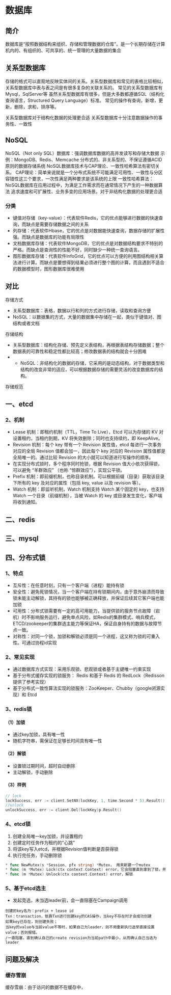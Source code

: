 # 数据库
## 简介
数据库是“按照数据结构来组织、存储和管理数据的仓库”。是一个长期存储在计算机内的、有组织的、可共享的、统一管理的大量数据的集合

## 关系型数据库
存储的格式可以直观地反映实体间的关系。关系型数据库和常见的表格比较相似，关系型数据库中表与表之间是有很多复杂的关联关系的。 常见的关系型数据库有Mysql，SqlServer等
虽然关系型数据库有很多，但是大多数都遵循SQL（结构化查询语言，Structured Query Language）标准。 常见的操作有查询，新增，更新，删除，求和，排序等。

关系型数据库对于结构化数据的处理更合适
关系型数据库十分注意数据操作的事务性、一致性
## NoSQL
NoSQL（Not only SQL）数据库：强调数据库数据的高并发读写和存储大数据
示例：MongoDB、Redis、Memcache
分布式的、非关系型的、不保证遵循ACID原则的数据存储系统
NoSQL数据库技术与CAP理论、一致性哈希算法有密切关系。
CAP理论：简单来说就是一个分布式系统不可能满足可用性、一致性与分区容错性这三个要求，一次性满足两种要求是该系统的上限
一致性哈希算法：NoSQL数据库在应用过程中，为满足工作需求而在通常情况下产生的一种数据算法
追求速度和可扩展性、业务多变的应用场景。对于非结构化数据的处理更合适
### 分类
* 键值对存储（key-value）：代表软件Redis，它的优点能够进行数据的快速查询，而缺点是需要存储数据之间的关系
* 列存储：代表软件Hbase，它的优点是对数据能快速查询，数据存储的扩展性强。而缺点是数据库的功能有局限性
* 文档数据库存储：代表软件MongoDB，它的优点是对数据结构要求不特别的严格。而缺点是查询性的性能不好，同时缺少一种统一查询语言。
* 图形数据库存储：代表软件InfoGrid，它的优点可以方便的利用图结构相关算法进行计算。而缺点是要想得到结果必须进行整个图的计算，而且遇到不适合的数据模型时，图形数据库很难使用

## 对比
存储方式
* 关系型数据库：表格，数据以行和列的方式进行存储，读取和查询方便
* NoSQL：以数据集的方式，大量的数据集中存储在一起，类似于键值对、图结构或者文档

存储结构
* 关系型数据库：结构化存储、预先定义表结构，再根据表结构存储数据；整个数据表的可靠性和稳定性都比较高；修改数据表的结构就会十分困难
* * NoSQL：非结构化的数据的存储，它采用的是动态结构，对于数据类型和结构的改变非常的适应，可以根据数据存储的需要灵活的改变数据库的结构。

存储规范

## 一、etcd

### 2、机制

- Lease 机制：即租约机制（TTL，Time To Live），Etcd 可以为存储的 KV 对设置租约，当租约到期，KV 将失效删除；同时也支持续约，即 KeepAlive。
- Revision 机制：每个 key 带有一个 Revision 属性值，etcd 每进行一次事务对应的全局 Revision 值都会加一，因此每个 key 对应的 Revision 属性值都是全局唯一的。通过比较 Revision 的大小就可以知道进行写操作的顺序。
- 在实现分布式锁时，多个程序同时抢锁，根据 Revision 值大小依次获得锁，可以避免 “羊群效应” （也称 “惊群效应”），实现公平锁。
- Prefix 机制：即前缀机制，也称目录机制。可以根据前缀（目录）获取该目录下所有的 key 及对应的属性（包括 key, value 以及 revision 等）。
- Watch 机制：即监听机制，Watch 机制支持 Watch 某个固定的 key，也支持 Watch 一个目录（前缀机制），当被 Watch 的 key 或目录发生变化，客户端将收到通知。

## 二、redis



## 三、mysql



## 四、分布式锁

### 1、特点

- 互斥性：在任意时刻，只有一个客户端（进程）能持有锁
- 安全性：避免死锁情况，当一个客户端在持有锁期间内，由于意外崩溃而导致锁未能主动解锁，其持有的锁也能够被正确释放，并保证后续其它客户端也能加锁
- 可用性：分布式锁需要有一定的高可用能力，当提供锁的服务节点故障（宕机）时不影响服务运行，避免单点风险，如Redis的集群模式、哨兵模式，ETCD/zookeeper的集群选主能力等保证HA，保证自身持有的数据与故障节点一致。
- 对称性：对同一个锁，加锁和解锁必须是同一个进程，这又称为锁的可重入性。可通过协程id实现

### 2、常见实现

- 通过数据库方式实现：采用乐观锁、悲观锁或者基于主键唯一约束实现
- 基于分布式缓存实现的锁服务： Redis 和基于 Redis 的 RedLock（Redisson提供了参考实现）
- 基于分布式一致性算法实现的锁服务：ZooKeeper、Chubby（google闭源实现）和 Etcd

### 3、redis锁

#### （1）加锁

- 通过key加锁，具有唯一性
- 随机字符串，需保证在足够长时间具有唯一性

#### （2）解锁

- 设置锁过期时间，超时自动删除
- 主动解锁，手动删除

#### （3）样例

```go
// lock
lockSuccess, err := client.SetNX(lockKey, 1, time.Second * 5).Result()
//unlock
unlockSuccess, err := client.Del(lockKey)p.Result()
```

### 4、etcd锁

1. 创建全局唯一key加锁，并设置租约
2. 创建定时任务作为租约的“心跳”
3. 将该key写入etcd，并根据Revision值判断是否获得锁
4. 执行完任务，手动删除锁

```go
* func NewMutex(s *Session, pfx string) *Mutex， 用来新建一个mutex
* func (m *Mutex) Lock(ctx context.Context) error，它会阻塞直到拿到了锁，并且支持通过context来取消获取锁。
* func (m *Mutex) Unlock(ctx context.Context) error，解锁
```

### 5、基于etcd选主

- 发起竞选，未当选leader前，会一直阻塞在Campaign调用

```
创建的key名为：prefix + lease id
Txn：transaction，依靠Txn进行创建key的CAS操作，当key不存在时才会成功创建
如果key已存在，则创建失败；
当key的value与当前value不等时，如果自己为leader，则不用重新执行选举直接设置value；否则报错。
/一直阻塞，直到确认自己的create revision为当前path中最小，从而确认自己当选为leader
```

## 问题及解决
### 缓存雪崩
缓存雪崩：由于访问的数据不在缓存中，